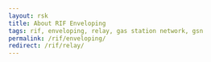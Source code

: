 ```yaml
---
layout: rsk
title: About RIF Enveloping
tags: rif, enveloping, relay, gas station network, gsn
permalink: /rif/enveloping/
redirect: /rif/relay/
---
```

